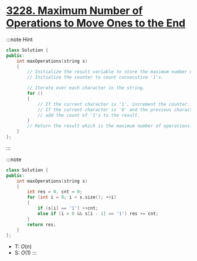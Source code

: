 # [3228\. Maximum Number of Operations to Move Ones to the End](https://leetcode.com/problems/maximum-number-of-operations-to-move-ones-to-the-end/)

:::note Hint
```cpp
class Solution {
public:
    int maxOperations(string s)
    {
        // Initialize the result variable to store the maximum number of operations.
        // Initialize the counter to count consecutive '1's.

        // Iterate over each character in the string.
        for ()
        {
            // If the current character is '1', increment the counter.
            // If the current character is '0' and the previous character was '1',
            // add the count of '1's to the result.
        }
        // Return the result which is the maximum number of operations.
    }
};
```
:::

:::note
```cpp
class Solution {
public:
    int maxOperations(string s)
    {
        int res = 0, cnt = 0;
        for (int i = 0; i < s.size(); ++i)
        {
            if (s[i] == '1') ++cnt;
            else if (i > 0 && s[i - 1] == '1') res += cnt;
        }
        return res;
    }
};
```
- T: $O(n)$
- S: $O(1)$
:::
